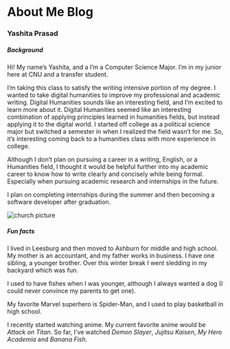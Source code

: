 # About Me Blog 
### Yashita Prasad
##### Background 
Hi! My name’s Yashita, and a I’m a Computer Science Major. I’m in my junior here at CNU and a transfer student.


I’m taking this class to satisfy the writing intensive portion of my degree. I wanted to take digital humanities to improve my professional and academic writing. Digital Humanities sounds like an interesting field, and I’m excited to learn more about it. Digital Humanities seemed like an interesting combination of applying principles learned in humanities fields, but instead applying it to the digital world. I started off college as a political science major but switched a semester in when I realized the field wasn’t for me. So, it’s interesting coming back to a humanities class with more experience in college. 


Although I don’t plan on pursuing a career in a writing, English, or a Humanities field, I thought it would be helpful further into my academic career to know how to write clearly and concisely while being formal. Especially when pursuing academic research and internships in the future. 


I plan on completing internships during the summer and then becoming a software developer after graduation. 


![church picture](https://yashitaprasad.github.io/yashitaprasad/images/IMG_0693.png)

##### Fun facts
I lived in Leesburg and then moved to Ashburn for middle and high school. My mother is an accountant, and my father works in business. I have one sibling, a younger brother. Over this winter break I went sledding in my backyard which was fun. 


I used to have fishes when I was younger, although I always wanted a dog (I could never convince my parents to get one).


My favorite Marvel superhero is Spider-Man, and I used to play basketball in high school. 


I recently started watching anime. My current favorite anime would be _Attack on Titan_. So far, I’ve watched _Demon Slayer_, _Jujitsu Kaisen_, _My Hero Academia_ and _Banana Fish_. 
